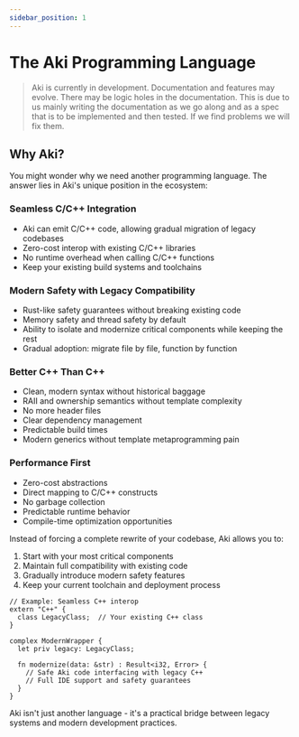 ```yaml
---
sidebar_position: 1
---
```


# The Aki Programming Language

> Aki is currently in development. Documentation and features may evolve.
> There may be logic holes in the documentation. This is due to us mainly writing the documentation as we go along and as a spec that is to be implemented and then tested. If we find problems we will fix them.

## Why Aki?

You might wonder why we need another programming language. The answer lies in Aki's unique position in the ecosystem:

### Seamless C/C++ Integration
- Aki can emit C/C++ code, allowing gradual migration of legacy codebases
- Zero-cost interop with existing C/C++ libraries
- No runtime overhead when calling C/C++ functions
- Keep your existing build systems and toolchains

### Modern Safety with Legacy Compatibility
- Rust-like safety guarantees without breaking existing code
- Memory safety and thread safety by default
- Ability to isolate and modernize critical components while keeping the rest
- Gradual adoption: migrate file by file, function by function

### Better C++ Than C++
- Clean, modern syntax without historical baggage
- RAII and ownership semantics without template complexity
- No more header files
- Clear dependency management
- Predictable build times
- Modern generics without template metaprogramming pain

### Performance First
- Zero-cost abstractions
- Direct mapping to C/C++ constructs
- No garbage collection
- Predictable runtime behavior
- Compile-time optimization opportunities

Instead of forcing a complete rewrite of your codebase, Aki allows you to:
1. Start with your most critical components
2. Maintain full compatibility with existing code
3. Gradually introduce modern safety features
4. Keep your current toolchain and deployment process

```aki
// Example: Seamless C++ interop
extern "C++" {
  class LegacyClass;  // Your existing C++ class
}

complex ModernWrapper {
  let priv legacy: LegacyClass;

  fn modernize(data: &str) : Result<i32, Error> {
    // Safe Aki code interfacing with legacy C++
    // Full IDE support and safety guarantees
  }
}
```

Aki isn't just another language - it's a practical bridge between legacy systems and modern development practices.
